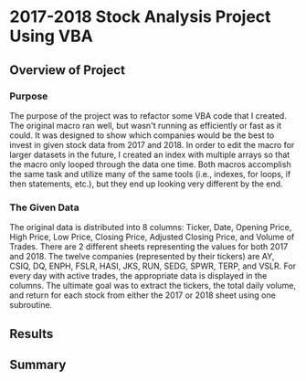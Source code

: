 # 2017-2018 Stock Analysis Project Using VBA
## Overview of Project
### Purpose
The purpose of the project was to refactor some VBA code that I created. The original macro ran well, but wasn't running as efficiently or fast as it could. It was designed to show which companies would be the best to invest in given stock data from 2017 and 2018. In order to edit the macro for larger datasets in the future, I created an index with multiple arrays so that the macro only looped through the data one time. Both macros accomplish the same task and utilize many of the same tools (i.e., indexes, for loops, if then statements, etc.), but they end up looking very different by the end.
### The Given Data
The original data is distributed into 8 columns: Ticker, Date, Opening Price, High Price, Low Price, Closing Price, Adjusted Closing Price, and Volume of Trades. There are 2 different sheets representing the values for both 2017 and 2018. The twelve companies (represented by their tickers) are AY, CSIQ, DQ, ENPH, FSLR, HASI, JKS, RUN, SEDG, SPWR, TERP, and VSLR. For every day with active trades, the appropriate data is displayed in the columns. The ultimate goal was to extract the tickers, the total daily volume, and return for each stock from either the 2017 or 2018 sheet using one subroutine.
## Results

## Summary
